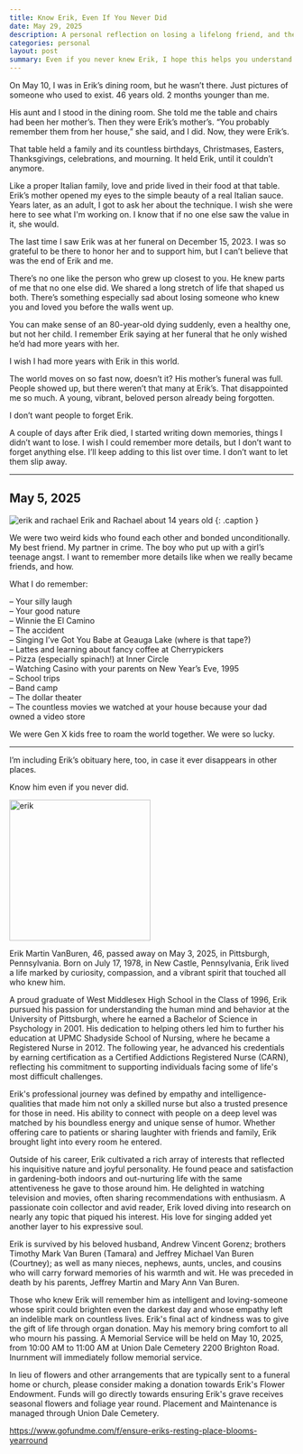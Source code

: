 ```yaml
---
title: Know Erik, Even If You Never Did
date: May 29, 2025
description: A personal reflection on losing a lifelong friend, and the quiet act of remembering through story, memory, and love that does not fade.
categories: personal
layout: post
summary: Even if you never knew Erik, I hope this helps you understand who he was and why I still carry him with me.
---
```


On May 10, I was in Erik’s dining room, but he wasn’t there. Just pictures of someone who used to exist. 46 years old. 2 months younger than me.

His aunt and I stood in the dining room. She told me the table and chairs had been her mother’s. Then they were Erik’s mother’s. “You probably remember them from her house,” she said, and I did. Now, they were Erik’s.

That table held a family and its countless birthdays, Christmases, Easters, Thanksgivings, celebrations, and mourning. It held Erik, until it couldn’t anymore.

Like a proper Italian family, love and pride lived in their food at that table. Erik’s mother opened my eyes to the simple beauty of a real Italian sauce. Years later, as an adult, I got to ask her about the technique. I wish she were here to see what I'm working on. I know that if no one else saw the value in it, she would.

The last time I saw Erik was at her funeral on December 15, 2023. I was so grateful to be there to honor her and to support him, but I can’t believe that was the end of Erik and me.

There’s no one like the person who grew up closest to you. He knew parts of me that no one else did. We shared a long stretch of life that shaped us both. There’s something especially sad about losing someone who knew you and loved you before the walls went up.

You can make sense of an 80-year-old dying suddenly, even a healthy one, but not her child. I remember Erik saying at her funeral that he only wished he’d had more years with her.

I wish I had more years with Erik in this world.

The world moves on so fast now, doesn’t it? His mother’s funeral was full. People showed up, but there weren’t that many at Erik’s. That disappointed me so much. A young, vibrant, beloved person already being forgotten.

I don’t want people to forget Erik.

A couple of days after Erik died, I started writing down memories, things I didn’t want to lose. I wish I could remember more details, but I don’t want to forget anything else. I’ll keep adding to this list over time. I don’t want to let them slip away.

---

## May 5, 2025

<img src="/images/erik-rachael.jpg" alt="erik and rachael" />
Erik and Rachael about 14 years old
{: .caption }

We were two weird kids who found each other and bonded unconditionally. My best friend. My partner in crime. The boy who put up with a girl’s teenage angst. I want to remember more details like when we really became friends, and how.

What I do remember:

– Your silly laugh\
– Your good nature\
– Winnie the El Camino\
– The accident\
– Singing I’ve Got You Babe at Geauga Lake (where is that tape?)\
– Lattes and learning about fancy coffee at Cherrypickers\
– Pizza (especially spinach!) at Inner Circle\
– Watching Casino with your parents on New Year’s Eve, 1995\
– School trips\
– Band camp\
– The dollar theater\
– The countless movies we watched at your house because your dad owned a video store

We were Gen X kids free to roam the world together.
We were so lucky.

<div class="mb-4">
<hr>
</div>


I’m including Erik’s obituary here, too, in case it ever disappears in other places.

Know him even if you never did.

<div class="bg-gray-100 text-sm text-gray-700 p-4 rounded-md">
<img src="/images/erik.jpg" width="250" alt="erik" class="md:float-left md:pr-3 my-0 mx-auto pb-3" />

<p>Erik Martin VanBuren, 46, passed away on May 3, 2025, in Pittsburgh, Pennsylvania. Born on July 17, 1978, in New Castle, Pennsylvania, Erik lived a life marked by curiosity, compassion, and a vibrant spirit that touched all who knew him.</p>

<p><p>A proud graduate of West Middlesex High School in the Class of 1996, Erik pursued his passion for understanding the human mind and behavior at the University of Pittsburgh, where he earned a Bachelor of Science in Psychology in 2001. His dedication to helping others led him to further his education at UPMC Shadyside School of Nursing, where he became a Registered Nurse in 2012. The following year, he advanced his credentials by earning certification as a Certified Addictions Registered Nurse (CARN), reflecting his commitment to supporting individuals facing some of life's most difficult challenges.</p>

Erik's professional journey was defined by empathy and intelligence-qualities that made him not only a skilled nurse but also a trusted presence for those in need. His ability to connect with people on a deep level was matched by his boundless energy and unique sense of humor. Whether offering care to patients or sharing laughter with friends and family, Erik brought light into every room he entered.</p>

<p>Outside of his career, Erik cultivated a rich array of interests that reflected his inquisitive nature and joyful personality. He found peace and satisfaction in gardening-both indoors and out-nurturing life with the same attentiveness he gave to those around him. He delighted in watching television and movies, often sharing recommendations with enthusiasm. A passionate coin collector and avid reader, Erik loved diving into research on nearly any topic that piqued his interest. His love for singing added yet another layer to his expressive soul.</p>

<p>Erik is survived by his beloved husband, Andrew Vincent Gorenz; brothers Timothy Mark Van Buren (Tamara) and Jeffrey Michael Van Buren (Courtney); as well as many nieces, nephews, aunts, uncles, and cousins who will carry forward memories of his warmth and wit. He was preceded in death by his parents, Jeffrey Martin and Mary Ann Van Buren.</p>

<p>Those who knew Erik will remember him as intelligent and loving-someone whose spirit could brighten even the darkest day and whose empathy left an indelible mark on countless lives. Erik's final act of kindness was to give the gift of life through organ donation. May his memory bring comfort to all who mourn his passing. A Memorial Service will be held on May 10, 2025, from 10:00 AM to 11:00 AM at Union Dale Cemetery 2200 Brighton Road. Inurnment will immediately follow memorial service.</p>

<p>In lieu of flowers and other arrangements that are typically sent to a funeral home or church, please consider making a donation towards Erik's Flower Endowment. Funds will go directly towards ensuring Erik's grave receives seasonal flowers and foliage year round. Placement and Maintenance is managed through Union Dale Cemetery.</p>

<a target="_blank" href="https://www.gofundme.com/f/ensure-eriks-resting-place-blooms-yearround">https://www.gofundme.com/f/ensure-eriks-resting-place-blooms-yearround</a>

</div>
